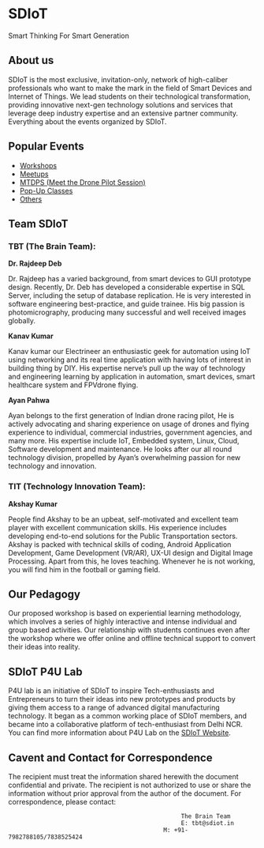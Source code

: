 # SDIoT 
Smart Thinking For Smart Generation

## About us
SDIoT is the most exclusive, invitation-only, network of high-caliber professionals who want to make the mark
in the field of Smart Devices and Internet of Things. We lead students on their technological
transformation, providing innovative next-gen technology solutions and services that leverage deep
industry expertise and an extensive partner community. Everything about the events organized by SDIoT. 

## Popular Events
+ [Workshops](/Workshops)
+ [Meetups](/Meetups)
+ [MTDPS (Meet the Drone Pilot Session)](/MTDPS)
+ [Pop-Up Classes](/Pop-Up)
+ [Others](/Others)

## Team SDIoT 
### TBT (The Brain Team):
**Dr. Rajdeep Deb**

Dr. Rajdeep has a varied background, from smart devices to GUI prototype design. Recently, Dr. Deb has developed a considerable expertise in SQL Server, including the setup of database replication. He is very interested in software engineering best-practice, and guide trainee. His big passion is photomicrography, producing many successful and well received images globally.

**Kanav Kumar**

Kanav kumar our Electrineer an enthusiastic geek for automation using IoT using networking and its real time application with having lots of interest in building thing by DIY. His expertise nerve’s pull up the way of technology and engineering learning by application in automation, smart devices, smart healthcare system and FPVdrone flying.

**Ayan Pahwa**

Ayan belongs to the first generation of Indian drone racing pilot, He is actively advocating and sharing experience on usage of drones and flying experience to individual, commercial industries, government agencies, and many more. His expertise include IoT, Embedded system, Linux, Cloud, Software development and maintenance. He looks after our all round technology division, propelled by Ayan’s overwhelming passion for new technology and innovation.

### TIT (Technology Innovation Team):
**Akshay Kumar**

People find Akshay to be an upbeat, self-motivated and excellent team player with excellent communication skills. His experience includes developing end-to-end solutions for the Public Transportation sectors. Akshay is packed with technical skills of coding, Android Application Development, Game Development (VR/AR), UX-UI design and Digital Image Processing. Apart from this, he loves teaching. Whenever he is not working, you will find him in the football or gaming field.

## Our Pedagogy
Our proposed workshop is based on experiential learning methodology, which involves a series of highly interactive and intense individual and group based activities. Our relationship with students continues even after the workshop where we offer online and offline technical support to convert their ideas into reality.

## SDIoT P4U Lab
P4U lab is an initiative of SDIoT to inspire Tech-enthusiasts and Entrepreneurs to turn their ideas into new prototypes and products by giving them access to a range of advanced digital manufacturing technology. It began as a common working place of SDIoT members, and became into a collaborative platform of tech-enthusiast from Delhi NCR. You can find more information about P4U Lab on the [SDIoT Website](http://sdiot.in/).


## Cavent and Contact for Correspondence
The recipient must treat the information shared herewith the document confidential and private. The recipient is not authorized to use or share the information without prior approval from the author of the document. For correspondence, please contact:

                                                     The Brain Team
                                                     E: tbt@sdiot.in
                                                M: +91-7982788105/7838525424

